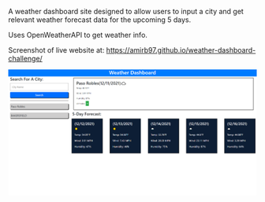 A weather dashboard site designed to allow users to input a city and get relevant weather forecast data for the upcoming 5 days.

Uses OpenWeatherAPI to get weather info.

Screenshot of live website at: https://amirb97.github.io/weather-dashboard-challenge/

![Screenshot of webpage](./assets/images/weather-dashboard.png?raw=true)